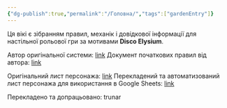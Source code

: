 ```yaml
---
{"dg-publish":true,"permalink":"/Головна/","tags":["gardenEntry"]}
---
```


Ця вікі є зібранням правил, механік і довідкової інформації для настільної рольової гри за мотивами **Disco Elysium**.

Автор оригінальної системи: [link](https://www.reddit.com/user/Vega_Fontana/)
Документ початкових правил від автора: [link](https://docs.google.com/document/d/18-Q_i4mUfZyTYD60DBD8TClUjdgWEKeRIdFiNhzCV2g/edit?tab=t.0)

Оригінальний лист персонажа: [link](https://drive.google.com/file/d/1zHPaFB7sb53Y543KrgIclcA1j1gq8yHy/edit)
Перекладений та автоматизований лист персонажа для використання в Google Sheets: [link](https://docs.google.com/spreadsheets/d/1hz7mKQ5rT0l6PeshiRwpTntCRBhJa5njyc864fbXhSQ/edit?gid=1403183807#gid=1403183807)

Перекладено та допрацьовано: trunar